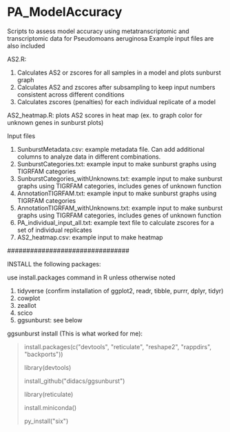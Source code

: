 # PA_ModelAccuracy
Scripts to assess model accuracy using metatranscriptomic and transcriptomic data for Pseudomoans aeruginosa
Example input files are also included

AS2.R:
   1. Calculates AS2 or zscores for all samples in a model and plots sunburst graph
   2. Calculates AS2 and zscores after subsampling to keep input numbers consistent across different conditions
   3. Calculates zscores (penalties) for each individual replicate of a model
   
AS2_heatmap.R: plots AS2 scores in heat map (ex. to graph color for unknown genes in sunburst plots)

Input files
   1. SunburstMetadata.csv: example metadata file. Can add additional columns to analyze data in different combinations.
   2. SunburstCategories.txt: example input to make sunburst graphs using TIGRFAM categories
   3. SunburstCategories_withUnknowns.txt: example input to make sunburst graphs using TIGRFAM categories, includes genes of unknown function
   4. AnnotationTIGRFAM.txt: example input to make sunburst graphs using TIGRFAM categories
   5. AnnotationTIGRFAM_withUnknowns.txt: example input to make sunburst graphs using TIGRFAM categories, includes genes of unknown function
   6. PA_individual_input_all.txt: example text file to calculate zscores for a set of individual replicates
   7. AS2_heatmap.csv: example input to make heatmap

################################

INSTALL the following packages:

use install.packages command in R unless otherwise noted

1. tidyverse (confirm installation of ggplot2, readr, tibble, purrr, dplyr, tidyr)
2. cowplot
3. zeallot
4. scico
5. ggsunburst: see below

ggsunburst install (This is what worked for me):

>install.packages(c("devtools", "reticulate", "reshape2", "rappdirs", "backports"))
>
>library(devtools)
>
>install_github("didacs/ggsunburst")
>
>library(reticulate)
>
>install.miniconda()
>
>py_install("six")
